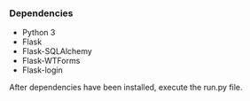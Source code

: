 ### Dependencies
- Python 3
- Flask
- Flask-SQLAlchemy
- Flask-WTForms
- Flask-login

After dependencies have been installed, execute the run.py file.